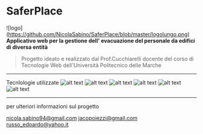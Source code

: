 # SaferPlace
![logo] (https://github.com/NicolaSabino/SaferPlace/blob/master/logolungo.png)
**Applicativo web per la gestione dell' evacuazione del personale da edifici di diversa entità**
>Progetto ideato e realizzato dal Prof.Cucchiarelli docente del corso di Tecnologie Web dell'Università Politecnico delle Marche

***

Tecnlologie utilizzate
![alt text](http://www.alsacreations.com/xmedia/doc/full/php-elephant.png) ![alt text](https://upload.wikimedia.org/wikipedia/commons/thumb/6/61/HTML5_logo_and_wordmark.svg/128px-HTML5_logo_and_wordmark.svg.png) ![alt text](http://www.diapason-info.com/wp-content/uploads/2014/07/zend-framework.jpg) ![alt text](http://eimagine.com/wp-content/uploads/2014/09/js.png) ![alt text](http://3.bp.blogspot.com/-Pv6D2RbhMoY/UfklyE_3fkI/AAAAAAAAAo0/wftYaC95wQg/s1600/logo-jquery2.png) ![alt text](https://pbs.twimg.com/profile_images/532662364613525504/GN559Lfb_400x400.png)

***

per ulteriori informazioni sul progetto

nicola.sabino94@gmail.com
jacopoiezzi@gmail.com
russo_edoardo@yahoo.it



